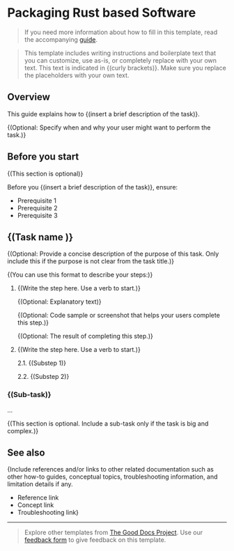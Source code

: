 # Packaging Rust based Software

> If you need more information about how to fill in this template, read the accompanying [guide](./guide-how-to.md).

> This template includes writing instructions and boilerplate text that you can customize, use as-is, or completely replace with your own text. This text is indicated in {(curly brackets)}. Make sure you replace the placeholders with your own text.

## Overview

This guide explains how to {(insert a brief description of the task)}.

{(Optional: Specify when and why your user might want to perform the task.)}

## Before you start

{(This section is optional)}

Before you {(insert a brief description of the task)}, ensure:

- Prerequisite 1
- Prerequisite 2
- Prerequisite 3

## {(Task name )}

{(Optional: Provide a concise description of the purpose of this task. Only include this if the purpose is not clear from the task title.)}

{(You can use this format to describe your steps:)}

1. {(Write the step here. Use a verb to start.)}

    {(Optional: Explanatory text)}

    {(Optional: Code sample or screenshot that helps your users complete this step.)}

    {(Optional: The result of completing this step.)}

2. {(Write the step here. Use a verb to start.)}

    2.1. {(Substep 1)}

    2.2. {(Substep 2)}

### {(Sub-task)}
...

{(This section is optional. Include a sub-task only if the task is big and complex.)}

## See also

{Include references and/or links to other related documentation such as other how-to guides, conceptual topics, troubleshooting information, and limitation details if any.

- Reference link
- Concept link
- Troubleshooting link}

---

> Explore other templates from [The Good Docs Project](https://thegooddocsproject.dev/). Use our [feedback form](https://thegooddocsproject.dev/feedback/?template=How-to) to give feedback on this template.
